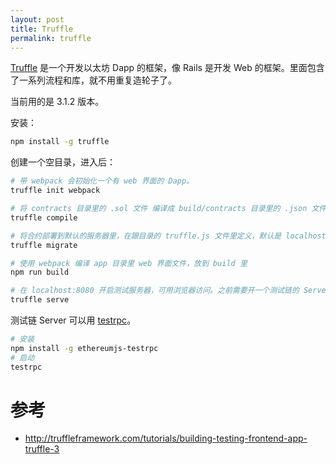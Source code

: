 ```yaml
---
layout: post
title: Truffle
permalink: truffle
---
```


[Truffle](http://truffleframework.com/) 是一个开发以太坊 Dapp 的框架，像 Rails 是开发 Web 的框架。里面包含了一系列流程和库，就不用重复造轮子了。

当前用的是 3.1.2 版本。

安装：

```bash
npm install -g truffle
```

创建一个空目录，进入后：

```bash
# 带 webpack 会初始化一个有 web 界面的 Dapp。
truffle init webpack

# 将 contracts 目录里的 .sol 文件 编译成 build/contracts 目录里的 .json 文件
truffle compile

# 将合约部署到默认的服务器里，在跟目录的 truffle.js 文件里定义，默认是 localhost:8545
truffle migrate

# 使用 webpack 编译 app 目录里 web 界面文件，放到 build 里
npm run build

# 在 localhost:8080 开启测试服务器，可用浏览器访问。之前需要开一个测试链的 Server
truffle serve

```


测试链 Server 可以用 [testrpc](https://github.com/ethereumjs/testrpc)。

```bash
# 安装
npm install -g ethereumjs-testrpc
# 启动
testrpc
```


# 参考
- http://truffleframework.com/tutorials/building-testing-frontend-app-truffle-3
